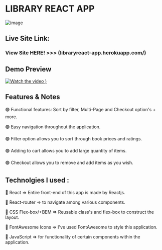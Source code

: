 # LIBRARY REACT APP

![image](https://user-images.githubusercontent.com/52459612/181832367-1d28f662-354d-4aa1-84e6-b5183554e94d.JPG)

## Live Site Link:

### View Site HERE! >>> (libraryreact-app.herokuapp.com/)

## Demo Preview
[![Watch the video](https://user-images.githubusercontent.com/52459612/181833027-bbb32f4c-1fbf-473a-b233-010fca78d821.JPG)
)](https://user-images.githubusercontent.com/52459612/181832928-a1337e9e-30e9-43c6-ad63-21d9a17183dc.mp4)

## Features & Notes

🟢 Functional features: Sort by filter, Multi-Page and Checkout option's + more.

🟢 Easy navigation throughout the application.

🟢 Filter option allows you to sort through book prices and ratings.

🟢 Adding to cart allows you to add large quantity of items.

🟢 Checkout allows you to remove and add items as you wish.

## Technolgies I used :

🔷 React => Entire front-end of this app is made by Reactjs.

🔷 React-router => to navigate among various components. 

🔷 CSS Flex-box/+BEM => Reusable class's and flex-box to construct the layout.

🔷 FontAwesome Icons => I've used FontAwesome to style this application.

🔷 JavaScript => for functionality of certain components within the application. 

